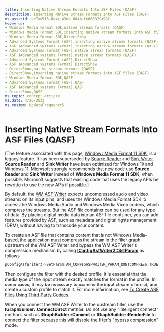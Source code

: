 ```yaml
---
title: Inserting Native Stream Formats Into ASF Files (QASF)
description: Inserting Native Stream Formats Into ASF Files (QASF)
ms.assetid: ec7a69f3-0d4c-43dd-8d4b-fe066329a98f
keywords:
- Windows Media Format SDK,native stream formats (QASF)
- Windows Media Format SDK,inserting native stream formats into ASF files (QASF)
- Windows Media Format SDK,DirectShow
- Advanced Systems Format (ASF),inserting native stream formats (QASF)
- ASF (Advanced Systems Format),inserting native stream formats (QASF)
- Advanced Systems Format (ASF),native stream formats (QASF)
- ASF (Advanced Systems Format),native stream formats (QASF)
- Advanced Systems Format (ASF),DirectShow
- ASF (Advanced Systems Format),DirectShow
- DirectShow,native stream formats (QASF)
- DirectShow,inserting native stream formats into ASF files (QASF)
- Windows Media Format SDK,QASF
- Advanced Systems Format (ASF),QASF
- ASF (Advanced Systems Format),QASF
- DirectShow,QASF
ms.topic: concept-article
ms.date: 4/26/2023
ms.custom: UpdateFrequency5
---
```


# Inserting Native Stream Formats Into ASF Files (QASF)

\[The feature associated with this page, [Windows Media Format 11 SDK](/windows/win32/wmformat/windows-media-format-11-sdk), is a legacy feature. It has been superseded by [Source Reader](/windows/win32/medfound/source-reader) and [Sink Writer](/windows/win32/medfound/sink-writer). **Source Reader** and **Sink Writer** have been optimized for Windows 10 and Windows 11. Microsoft strongly recommends that new code use **Source Reader** and **Sink Writer** instead of **Windows Media Format 11 SDK**, when possible. Microsoft suggests that existing code that uses the legacy APIs be rewritten to use the new APIs if possible.\]

By default, the [WM ASF Writer](wm-asf-writer-filter.md) expects uncompressed audio and video streams on its input pins, and uses the Windows Media Format SDK to access the Windows Media Audio and Windows Media Video codecs, which compress the streams. But the ASF file container can be used for any type of data. By placing digital media data into an ASF file container, you can add features provided by ASF, such as metadata and digital rights management (DRM), without having to transcode your content.

To create an ASF file that contains content that is not Windows Media–based, the application must compress the stream in the filter graph upstream of the WM ASF Writer and bypass the WM ASF Writer's compression mechanism by calling [**IConfigAsfWriter2::SetParam**](iconfigasfwriter2-setparam.md) as follows:


```C++
pConfigAsfWriter2->SetParam(AM_CONFIGASFWRITER_PARAM_DONTCOMPRESS,TRUE,0)

```



Then configure the filter with the desired profile. It is essential that the media type of the input stream exactly matches the format in the profile. In some cases, it may be necessary to examine the input stream's format, and create a custom profile to match it. For more information, see [To Create ASF Files Using Third-Party Codecs](to-create-asf-files-using-third-party-codecs.md).

When you connect the WM ASF Writer to the upstream filter, use the **IGraphBuilder::ConnectDirect** method. Do not use any "intelligent connect" methods such as **IGraphBuilder::Connect** or **IGraphBuilder::RenderFile** to connect the filter because this will disable the filter's "bypass compression" mode.

 

 




